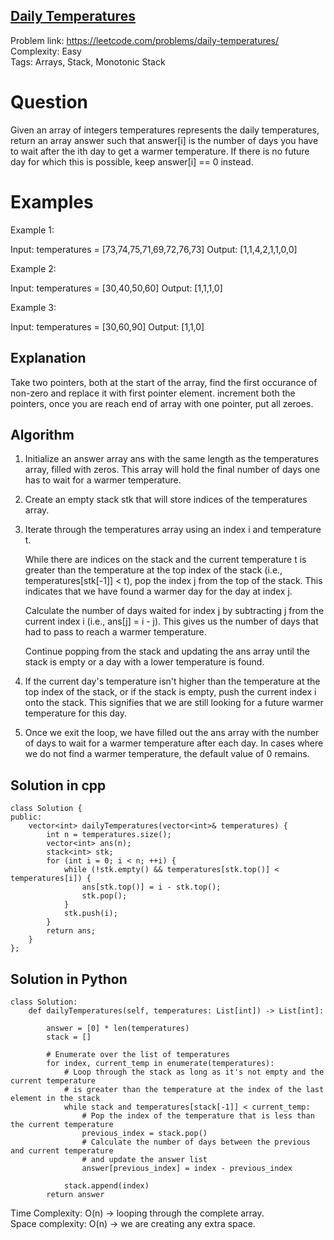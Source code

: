 ## [Daily Temperatures](https://leetcode.com/problems/daily-temperatures/)

Problem link: https://leetcode.com/problems/daily-temperatures/ <br>
Complexity: Easy <br>
Tags: Arrays, Stack, Monotonic Stack <br>


# Question

Given an array of integers temperatures represents the daily temperatures, return an array answer such that answer[i] is the number of days you have to wait after the ith day to get a warmer temperature. If there is no future day for which this is possible, keep answer[i] == 0 instead.

# Examples

Example 1:

Input: temperatures = [73,74,75,71,69,72,76,73]
Output: [1,1,4,2,1,1,0,0]

Example 2:

Input: temperatures = [30,40,50,60]
Output: [1,1,1,0]

Example 3:

Input: temperatures = [30,60,90]
Output: [1,1,0]

## Explanation

Take two pointers, both at the start of the array, find the first occurance of non-zero and replace it with first pointer element. 
increment both the pointers, once you are reach end of array with one pointer, put all zeroes.

## Algorithm

1. Initialize an answer array ans with the same length as the temperatures array, filled with zeros. This array will hold the final number of days one has to wait for a warmer temperature.

2. Create an empty stack stk that will store indices of the temperatures array.

3. Iterate through the temperatures array using an index i and temperature t.

    While there are indices on the stack and the current temperature t is greater than the temperature at the top index of the stack (i.e., temperatures[stk[-1]] < t), pop the index j from the top of the stack. This indicates that we have found a warmer day for the day at index j.

    Calculate the number of days waited for index j by subtracting j from the current index i (i.e., ans[j] = i - j). This gives us the number of days that had to pass to reach a warmer temperature.

    Continue popping from the stack and updating the ans array until the stack is empty or a day with a lower temperature is found.

5. If the current day's temperature isn't higher than the temperature at the top index of the stack, or if the stack is empty, push the current index i onto the stack. This signifies that we are still looking for a future warmer temperature for this day.

6. Once we exit the loop, we have filled out the ans array with the number of days to wait for a warmer temperature after each day. In cases where we do not find a warmer temperature, the default value of 0 remains.


## Solution in cpp
```
class Solution {
public:
    vector<int> dailyTemperatures(vector<int>& temperatures) {
        int n = temperatures.size();
        vector<int> ans(n);
        stack<int> stk;
        for (int i = 0; i < n; ++i) {
            while (!stk.empty() && temperatures[stk.top()] < temperatures[i]) {
                ans[stk.top()] = i - stk.top();
                stk.pop();
            }
            stk.push(i);
        }
        return ans;       
    }
};
```

## Solution in Python
```
class Solution:
    def dailyTemperatures(self, temperatures: List[int]) -> List[int]:
        
        answer = [0] * len(temperatures)
        stack = []

        # Enumerate over the list of temperatures
        for index, current_temp in enumerate(temperatures):
            # Loop through the stack as long as it's not empty and the current temperature
            # is greater than the temperature at the index of the last element in the stack
            while stack and temperatures[stack[-1]] < current_temp:
                # Pop the index of the temperature that is less than the current temperature
                previous_index = stack.pop()
                # Calculate the number of days between the previous and current temperature
                # and update the answer list
                answer[previous_index] = index - previous_index
          
            stack.append(index)
        return answer
```

Time Complexity: O(n) -> looping through the complete array. <br>
Space complexity: O(n) -> we are creating any extra space. 	
